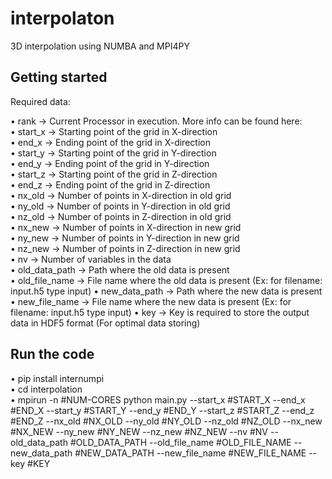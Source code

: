 # interpolaton

3D interpolation using NUMBA and MPI4PY

## Getting started

Required data:

• rank -> Current Processor in execution. More info can be found here: <br/>
• start_x -> Starting point of the grid in X-direction <br/>
• end_x -> Ending point of the grid in X-direction <br/>
• start_y -> Starting point of the grid in Y-direction <br/>
• end_y -> Ending point of the grid in Y-direction <br/>
• start_z -> Starting point of the grid in Z-direction <br/>
• end_z -> Ending point of the grid in Z-direction <br/>
• nx_old -> Number of points in X-direction in old grid <br/>
• ny_old -> Number of points in Y-direction in old grid <br/>
• nz_old -> Number of points in Z-direction in old grid <br/>
• nx_new -> Number of points in X-direction in new grid <br/>
• ny_new -> Number of points in Y-direction in new grid <br/>
• nz_new -> Number of points in Z-direction in new grid <br/>
• nv -> Number of variables in the data <br/>
• old_data_path -> Path where the old data is present <br/>
• old_file_name -> File name where the old data is present (Ex: for filename: input.h5 type input)
• new_data_path -> Path where the new data is present <br/>
• new_file_name -> File name where the new data is present (Ex: for filename: input.h5 type input)
• key -> Key is required to store the output data in HDF5 format (For optimal data storing) <br/>

## Run the code

• pip install internumpi <br/>
• cd interpolation <br/>
• mpirun -n #NUM-CORES python main.py --start_x #START_X --end_x #END_X --start_y #START_Y --end_y #END_Y --start_z #START_Z --end_z #END_Z --nx_old #NX_OLD --ny_old #NY_OLD --nz_old #NZ_OLD --nx_new #NX_NEW --ny_new #NY_NEW --nz_new #NZ_NEW --nv #NV --old_data_path #OLD_DATA_PATH --old_file_name #OLD_FILE_NAME --new_data_path #NEW_DATA_PATH --new_file_name #NEW_FILE_NAME --key #KEY 

<!-- ## Getting started

To make it easy for you to get started with GitLab, here's a list of recommended next steps.

Already a pro? Just edit this README.md and make it your own. Want to make it easy? [Use the template at the bottom](#editing-this-readme)!

## Add your files

- [ ] [Create](https://gitlab.com/-/experiment/new_project_readme_content:cd5c5d118944cbda4a43a308d7b7960b?https://docs.gitlab.com/ee/user/project/repository/web_editor.html#create-a-file) or [upload](https://gitlab.com/-/experiment/new_project_readme_content:cd5c5d118944cbda4a43a308d7b7960b?https://docs.gitlab.com/ee/user/project/repository/web_editor.html#upload-a-file) files
- [ ] [Add files using the command line](https://gitlab.com/-/experiment/new_project_readme_content:cd5c5d118944cbda4a43a308d7b7960b?https://docs.gitlab.com/ee/gitlab-basics/add-file.html#add-a-file-using-the-command-line) or push an existing Git repository with the following command:

```
cd existing_repo
git remote add origin https://gitlab.com/chaitanyaupp18/interpolaton.git
git branch -M main
git push -uf origin main
```

## Integrate with your tools

- [ ] [Set up project integrations](https://gitlab.com/-/experiment/new_project_readme_content:cd5c5d118944cbda4a43a308d7b7960b?https://gitlab.com/chaitanyaupp18/interpolaton/-/settings/integrations)

## Collaborate with your team

- [ ] [Invite team members and collaborators](https://gitlab.com/-/experiment/new_project_readme_content:cd5c5d118944cbda4a43a308d7b7960b?https://docs.gitlab.com/ee/user/project/members/)
- [ ] [Create a new merge request](https://gitlab.com/-/experiment/new_project_readme_content:cd5c5d118944cbda4a43a308d7b7960b?https://docs.gitlab.com/ee/user/project/merge_requests/creating_merge_requests.html)
- [ ] [Automatically close issues from merge requests](https://gitlab.com/-/experiment/new_project_readme_content:cd5c5d118944cbda4a43a308d7b7960b?https://docs.gitlab.com/ee/user/project/issues/managing_issues.html#closing-issues-automatically)
- [ ] [Enable merge request approvals](https://gitlab.com/-/experiment/new_project_readme_content:cd5c5d118944cbda4a43a308d7b7960b?https://docs.gitlab.com/ee/user/project/merge_requests/approvals/)
- [ ] [Automatically merge when pipeline succeeds](https://gitlab.com/-/experiment/new_project_readme_content:cd5c5d118944cbda4a43a308d7b7960b?https://docs.gitlab.com/ee/user/project/merge_requests/merge_when_pipeline_succeeds.html)

## Test and Deploy

Use the built-in continuous integration in GitLab.

- [ ] [Get started with GitLab CI/CD](https://gitlab.com/-/experiment/new_project_readme_content:cd5c5d118944cbda4a43a308d7b7960b?https://docs.gitlab.com/ee/ci/quick_start/index.html)
- [ ] [Analyze your code for known vulnerabilities with Static Application Security Testing(SAST)](https://gitlab.com/-/experiment/new_project_readme_content:cd5c5d118944cbda4a43a308d7b7960b?https://docs.gitlab.com/ee/user/application_security/sast/)
- [ ] [Deploy to Kubernetes, Amazon EC2, or Amazon ECS using Auto Deploy](https://gitlab.com/-/experiment/new_project_readme_content:cd5c5d118944cbda4a43a308d7b7960b?https://docs.gitlab.com/ee/topics/autodevops/requirements.html)
- [ ] [Use pull-based deployments for improved Kubernetes management](https://gitlab.com/-/experiment/new_project_readme_content:cd5c5d118944cbda4a43a308d7b7960b?https://docs.gitlab.com/ee/user/clusters/agent/)
- [ ] [Set up protected environments](https://gitlab.com/-/experiment/new_project_readme_content:cd5c5d118944cbda4a43a308d7b7960b?https://docs.gitlab.com/ee/ci/environments/protected_environments.html)

***

# Editing this README

When you're ready to make this README your own, just edit this file and use the handy template below (or feel free to structure it however you want - this is just a starting point!).  Thank you to [makeareadme.com](https://gitlab.com/-/experiment/new_project_readme_content:cd5c5d118944cbda4a43a308d7b7960b?https://www.makeareadme.com/) for this template.

## Suggestions for a good README
Every project is different, so consider which of these sections apply to yours. The sections used in the template are suggestions for most open source projects. Also keep in mind that while a README can be too long and detailed, too long is better than too short. If you think your README is too long, consider utilizing another form of documentation rather than cutting out information.

## Name
Choose a self-explaining name for your project.

## Description
Let people know what your project can do specifically. Provide context and add a link to any reference visitors might be unfamiliar with. A list of Features or a Background subsection can also be added here. If there are alternatives to your project, this is a good place to list differentiating factors.

## Badges
On some READMEs, you may see small images that convey metadata, such as whether or not all the tests are passing for the project. You can use Shields to add some to your README. Many services also have instructions for adding a badge.

## Visuals
Depending on what you are making, it can be a good idea to include screenshots or even a video (you'll frequently see GIFs rather than actual videos). Tools like ttygif can help, but check out Asciinema for a more sophisticated method.

## Installation
Within a particular ecosystem, there may be a common way of installing things, such as using Yarn, NuGet, or Homebrew. However, consider the possibility that whoever is reading your README is a novice and would like more guidance. Listing specific steps helps remove ambiguity and gets people to using your project as quickly as possible. If it only runs in a specific context like a particular programming language version or operating system or has dependencies that have to be installed manually, also add a Requirements subsection.

## Usage
Use examples liberally, and show the expected output if you can. It's helpful to have inline the smallest example of usage that you can demonstrate, while providing links to more sophisticated examples if they are too long to reasonably include in the README.

## Support
Tell people where they can go to for help. It can be any combination of an issue tracker, a chat room, an email address, etc.

## Roadmap
If you have ideas for releases in the future, it is a good idea to list them in the README.

## Contributing
State if you are open to contributions and what your requirements are for accepting them.

For people who want to make changes to your project, it's helpful to have some documentation on how to get started. Perhaps there is a script that they should run or some environment variables that they need to set. Make these steps explicit. These instructions could also be useful to your future self.

You can also document commands to lint the code or run tests. These steps help to ensure high code quality and reduce the likelihood that the changes inadvertently break something. Having instructions for running tests is especially helpful if it requires external setup, such as starting a Selenium server for testing in a browser.

## Authors and acknowledgment
Show your appreciation to those who have contributed to the project.

## License
For open source projects, say how it is licensed.

## Project status
If you have run out of energy or time for your project, put a note at the top of the README saying that development has slowed down or stopped completely. Someone may choose to fork your project or volunteer to step in as a maintainer or owner, allowing your project to keep going. You can also make an explicit request for maintainers. -->

